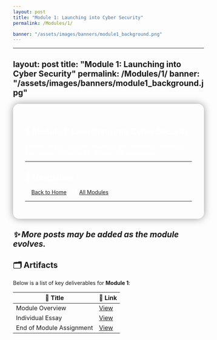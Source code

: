 ```yaml
---
layout: post
title: "Module 1: Launching into Cyber Security"
permalink: /Modules/1/

banner: "/assets/images/banners/module1_background.png"
---
```

---
layout: post
title: "Module 1: Launching into Cyber Security"
permalink: /Modules/1/
banner: "/assets/images/banners/module1_background.jpg"
---

<section style="background-image: url('/assets/images/banners/module1_background.png'); background-size: cover; padding: 2rem; color: white; border-radius: 1rem; box-shadow: 0 0 20px rgba(0,0,0,0.4);">

# 📘 Module 1: Launching into Cyber Security

Explore the key concepts, practices, and reflections covered in this module. Below is a list of posts with summaries.

---


## 🧭 Navigation

🔙 [Back to Home](/) &nbsp;|&nbsp; 🔗 [All Modules](/categories.html)

---

</section>

*✨ More posts may be added as the module evolves.*
---

## 🗂️ Artifacts

Below is a list of key deliverables for **Module 1**:

| 📌 Title                           | 🔗 Link                      																										|
|------------------------------------|--------------------------------------------------------------------------------------------------------------------------------------|	
| Module Overview                    | [View](https://cn23070.github.io/module_1/2023/11/08/M1-Launching-into-Cyber-Security-November-2023.html)             				|
| Individual Essay            		 | [View](https://essexuniversity-my.sharepoint.com/:w:/g/personal/cn23070_essex_ac_uk/EeQPvWOq43lAkEEXqabnWHMBmYsS2LwWj4ARxk9hUIiKFg)  |
| End of Module Assignment           | [View](https://cn23070.github.io/module_1/2024/02/12/M1-Module-1EOMA-Python-ReadMe.html) 											|

